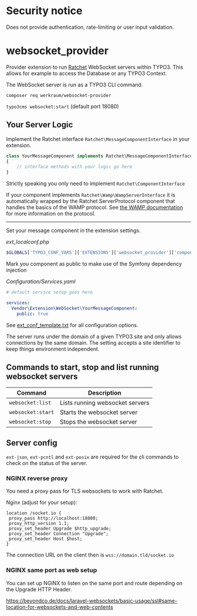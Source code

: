 # Security notice

Does not provide authentication, rate-limiting or user input validation.

# websocket_provider

Provider extension to run [Ratchet](https://github.com/ratchetphp/Ratchet) WebSocket servers within TYPO3.
This allows for example to access the Database or any TYPO3 Context.

The WebSocket server is run as a TYPO3 CLI command.

`composer req werkraum/websocket-provider`

`typo3cms websocket:start` (default port 18080)

## Your Server Logic

Implement the Ratchet interface `Ratchet\MessageComponentInterface` in your extension.
```php
class YourMessageComponent implements Ratchet\MessageComponentInterface
{
    // interface methods with your logic go here
}
```

Strictly speaking you only need to implement `Ratchet\ComponentInterface`

If your component implements `Ratchet\Wamp\WampServerInterface` it is automatically wrapped by the Ratchet
ServerProtocol component that handles the basics of the WAMP protocol.
See [the WAMP documentation](https://wamp-proto.org/wamp_latest_ietf.html#name-protocol-overview) for more information
on the protocol.

--- 

Set your message component in the extension settings.

_ext_localconf.php_
```php
$GLOBALS['TYPO3_CONF_VARS']['EXTENSIONS']['websocket_provider']['component'] = Vendor\Extensions\WebSocket\YourMessageComponent::class
```

Mark you component as public to make use of the Symfony dependency injection

_Configuration/Services.yaml_
```yaml
# default service setup goes here

services:
  Vendor\Extension\WebSocket\YourMessageComponent:
    public: true
```

See [ext_conf_template.txt](ext_conf_template.txt) for all configuration options.

The server runs under the domain of a given TYPO3 site and only allows connections by the same domain.
The setting accepts a site identifier to keep things environment independent.

## Commands to start, stop and list running websocket servers
| Command           | Description                     |
|-------------------|---------------------------------|
| `websocket:list`    | Lists running websocket servers |
| `websocket:start`   | Starts the websocket server     |
| `websocket:stop`    | Stops the websocket server      |

## Server config

`ext-json`, `ext-pcntl` and `ext-posix` are required for the cli commands to check on the status of the server. 

### NGINX reverse proxy

You need a proxy pass for TLS websockets to work with Ratchet.

Nginx (adjust for your setup):
```
location /socket.io {
 proxy_pass http://localhost:18080;
 proxy_http_version 1.1;
 proxy_set_header Upgrade $http_upgrade;
 proxy_set_header Connection "Upgrade";
 proxy_set_header Host $host; 
}
```

The connection URL on the client then is `wss://domain.tld/socket.io`

### NGINX same port as web setup

You can set up NGINX to listen on the same port and route depending on the Upgrade
HTTP Header.

https://beyondco.de/docs/laravel-websockets/basic-usage/ssl#same-location-for-websockets-and-web-contents